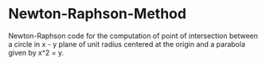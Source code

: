 # Newton-Raphson-Method
Newton-Raphson code for the computation of point of intersection between a circle in x - y plane of unit radius centered at the origin and a parabola given by x^2 = y.
